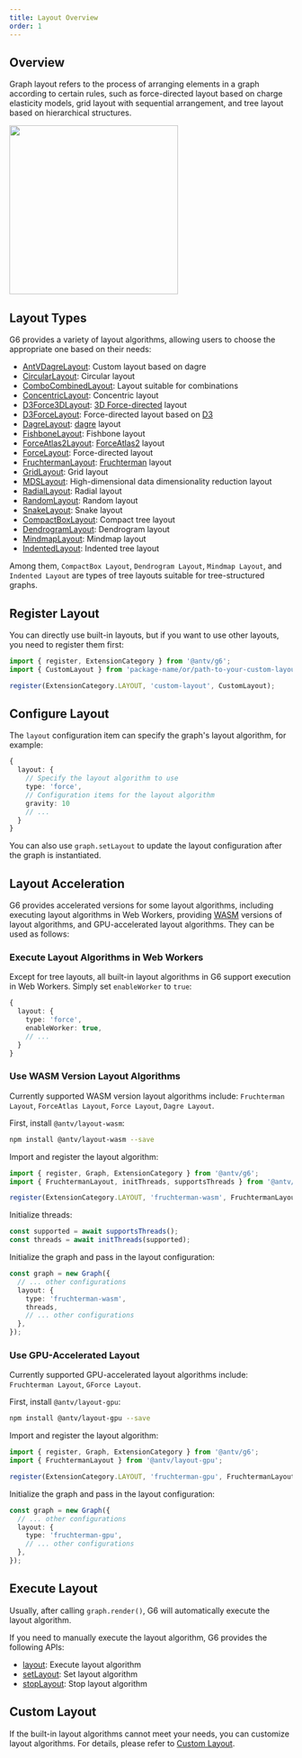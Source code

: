 ```yaml
---
title: Layout Overview
order: 1
---
```


## Overview

Graph layout refers to the process of arranging elements in a graph according to certain rules, such as force-directed layout based on charge elasticity models, grid layout with sequential arrangement, and tree layout based on hierarchical structures.

<image width="300" src="https://mdn.alipayobjects.com/huamei_qa8qxu/afts/img/A*WIhlToluHaEAAAAAAAAAAAAADmJ7AQ/original" />

## Layout Types

G6 provides a variety of layout algorithms, allowing users to choose the appropriate one based on their needs:

- [AntVDagreLayout](/en/manual/layout/build-in/antv-dagre-layout): Custom layout based on dagre
- [CircularLayout](/en/manual/layout/build-in/circular-layout): Circular layout
- [ComboCombinedLayout](/en/manual/layout/build-in/combo-combined-layout): Layout suitable for combinations
- [ConcentricLayout](/en/manual/layout/build-in/concentric-layout): Concentric layout
- [D3Force3DLayout](/en/manual/layout/build-in/d3-force3-d-layout): [3D Force-directed](https://github.com/vasturiano/d3-force-3d) layout
- [D3ForceLayout](/en/manual/layout/build-in/d3-force-layout): Force-directed layout based on [D3](https://d3js.org/d3-force)
- [DagreLayout](/en/manual/layout/build-in/dagre-layout): [dagre](https://github.com/dagrejs/dagre) layout
- [FishboneLayout](/en/manual/layout/build-in/fishbone): Fishbone layout
- [ForceAtlas2Layout](/en/manual/layout/build-in/force-atlas2-layout): [ForceAtlas2](https://journals.plos.org/plosone/article?id=10.1371/journal.pone.0098679) layout
- [ForceLayout](/en/manual/layout/build-in/force-layout): Force-directed layout
- [FruchtermanLayout](/en/manual/layout/build-in/fruchterman-layout): [Fruchterman](https://www.sciencedirect.com/topics/computer-science/reingold-layout) layout
- [GridLayout](/en/manual/layout/build-in/grid-layout): Grid layout
- [MDSLayout](/en/manual/layout/build-in/mds-layout): High-dimensional data dimensionality reduction layout
- [RadialLayout](/en/manual/layout/build-in/radial-layout): Radial layout
- [RandomLayout](/en/manual/layout/build-in/random-layout): Random layout
- [SnakeLayout](/en/manual/layout/build-in/snake): Snake layout
- [CompactBoxLayout](/en/manual/layout/build-in/compact-box-layout): Compact tree layout
- [DendrogramLayout](/en/manual/layout/build-in/dendrogram-layout): Dendrogram layout
- [MindmapLayout](/en/manual/layout/build-in/mindmap-layout): Mindmap layout
- [IndentedLayout](/en/manual/layout/build-in/indented-layout): Indented tree layout

Among them, `CompactBox Layout`, `Dendrogram Layout`, `Mindmap Layout`, and `Indented Layout` are types of tree layouts suitable for tree-structured graphs.

## Register Layout

You can directly use built-in layouts, but if you want to use other layouts, you need to register them first:

```typescript
import { register, ExtensionCategory } from '@antv/g6';
import { CustomLayout } from 'package-name/or/path-to-your-custom-layout';

register(ExtensionCategory.LAYOUT, 'custom-layout', CustomLayout);
```

## Configure Layout

The `layout` configuration item can specify the graph's layout algorithm, for example:

```typescript
{
  layout: {
    // Specify the layout algorithm to use
    type: 'force',
    // Configuration items for the layout algorithm
    gravity: 10
    // ...
  }
}
```

You can also use `graph.setLayout` to update the layout configuration after the graph is instantiated.

## Layout Acceleration

G6 provides accelerated versions for some layout algorithms, including executing layout algorithms in Web Workers, providing [WASM](https://webassembly.org/) versions of layout algorithms, and GPU-accelerated layout algorithms. They can be used as follows:

### Execute Layout Algorithms in Web Workers

Except for tree layouts, all built-in layout algorithms in G6 support execution in Web Workers. Simply set `enableWorker` to `true`:

```typescript
{
  layout: {
    type: 'force',
    enableWorker: true,
    // ...
  }
}
```

### Use WASM Version Layout Algorithms

Currently supported WASM version layout algorithms include: `Fruchterman Layout`, `ForceAtlas Layout`, `Force Layout`, `Dagre Layout`.

First, install `@antv/layout-wasm`:

```bash
npm install @antv/layout-wasm --save
```

Import and register the layout algorithm:

```typescript
import { register, Graph, ExtensionCategory } from '@antv/g6';
import { FruchtermanLayout, initThreads, supportsThreads } from '@antv/layout-wasm';

register(ExtensionCategory.LAYOUT, 'fruchterman-wasm', FruchtermanLayout);
```

Initialize threads:

```typescript
const supported = await supportsThreads();
const threads = await initThreads(supported);
```

Initialize the graph and pass in the layout configuration:

```typescript
const graph = new Graph({
  // ... other configurations
  layout: {
    type: 'fruchterman-wasm',
    threads,
    // ... other configurations
  },
});
```

### Use GPU-Accelerated Layout

Currently supported GPU-accelerated layout algorithms include: `Fruchterman Layout`, `GForce Layout`.

First, install `@antv/layout-gpu`:

```bash
npm install @antv/layout-gpu --save
```

Import and register the layout algorithm:

```typescript
import { register, Graph, ExtensionCategory } from '@antv/g6';
import { FruchtermanLayout } from '@antv/layout-gpu';

register(ExtensionCategory.LAYOUT, 'fruchterman-gpu', FruchtermanLayout);
```

Initialize the graph and pass in the layout configuration:

```typescript
const graph = new Graph({
  // ... other configurations
  layout: {
    type: 'fruchterman-gpu',
    // ... other configurations
  },
});
```

## Execute Layout

Usually, after calling `graph.render()`, G6 will automatically execute the layout algorithm.

If you need to manually execute the layout algorithm, G6 provides the following APIs:

- [layout](/api/layout#graphlayoutlayoutoptions): Execute layout algorithm
- [setLayout](/api/layout#graphsetlayoutlayout): Set layout algorithm
- [stopLayout](/api/layout#graphstoplayout): Stop layout algorithm

## Custom Layout

If the built-in layout algorithms cannot meet your needs, you can customize layout algorithms. For details, please refer to [Custom Layout](/manual/layout/custom-layout).
